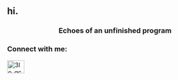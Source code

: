 <h2 align="left">hi.</h2>
<h3 align="center">Echoes of an unfinished program</h3>

<h3 align="left">Connect with me:</h3>
<p align="left">
<a href="https://twitter.com/3lo_qc" target="blank"><img align="center" src="https://raw.githubusercontent.com/rahuldkjain/github-profile-readme-generator/master/src/images/icons/Social/twitter.svg" alt="3lo_qc" height="30" width="40" /></a>
</p>
